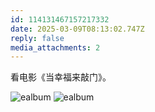 ```yaml
---
id: 114131467157217332
date: 2025-03-09T08:13:02.747Z
reply: false
media_attachments: 2
---
```


看电影《当幸福来敲门》。

![ealbum](https://files.e5n.cc/media_attachments/files/114/131/465/355/017/493/original/594343e3bc186a8e.jpg)
![ealbum
](https://files.e5n.cc/media_attachments/files/114/131/465/692/166/205/original/9738073218b2c787.jpg)
